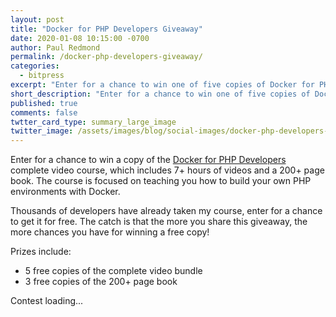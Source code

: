```yaml
---
layout: post
title: "Docker for PHP Developers Giveaway"
date: 2020-01-08 10:15:00 -0700
author: Paul Redmond
permalink: /docker-php-developers-giveaway/
categories:
  - bitpress
excerpt: "Enter for a chance to win one of five copies of Docker for PHP Developers valued at $139."
short_description: "Enter for a chance to win one of five copies of Docker for PHP Developers valued at $139."
published: true
comments: false
twtter_card_type: summary_large_image
twitter_image: /assets/images/blog/social-images/docker-php-developers-giveaway.png
---
```


Enter for a chance to win a copy of the [Docker for PHP Developers](https://bitpress.io/docker-for-php-developers/) complete video course, which includes 7+ hours of videos and a 200+ page book. The course is focused on teaching you how to build your own PHP environments with Docker.

Thousands of developers have already taken my course, enter for a chance to get it for free. The catch is that the more you share this giveaway, the more chances you have for winning a free copy!

Prizes include:

- 5 free copies of the complete video bundle
- 3 free copies of the 200+ page book

<div id="contest-kit-embed-KKPPONY" class="text-center mt-2 mb-2">
  Contest loading...
</div>
<script src="https://embed.contestkit.com/iframe/KKPPONY" data-ck-KKPPONY data-ck-element-id="contest-kit-embed-KKPPONY" defer async></script>

